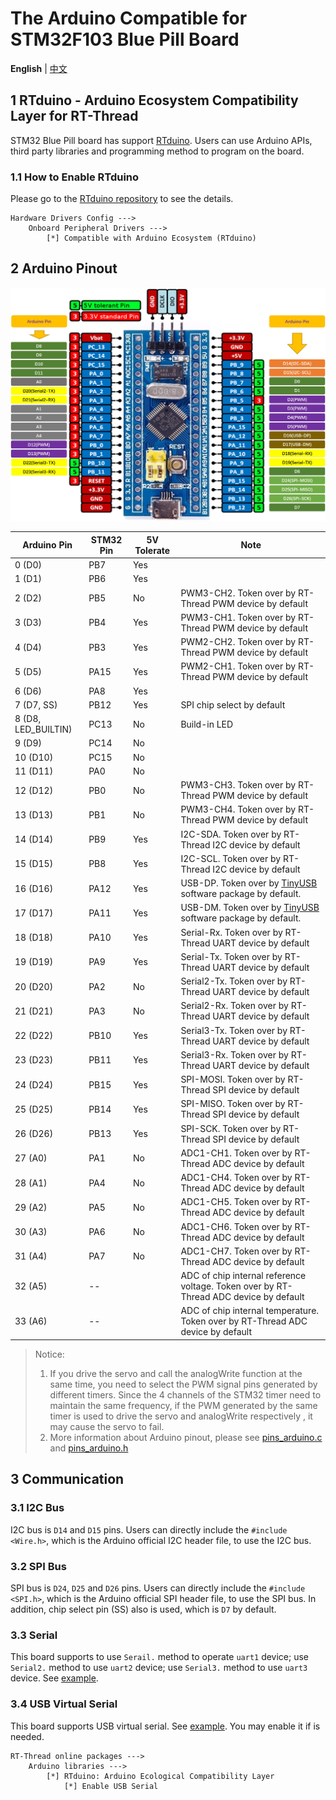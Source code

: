 # The Arduino Compatible for STM32F103 Blue Pill Board

**English** | [中文](README_zh.md)

## 1 RTduino - Arduino Ecosystem Compatibility Layer for RT-Thread

STM32 Blue Pill board has support [RTduino](https://github.com/RTduino/RTduino). Users can use Arduino APIs, third party libraries and programming method to program on the board.

### 1.1 How to Enable RTduino

Please go to the [RTduino repository](https://github.com/RTduino/RTduino) to see the details.

```Kconfig
Hardware Drivers Config --->
    Onboard Peripheral Drivers --->
        [*] Compatible with Arduino Ecosystem (RTduino)
```

## 2 Arduino Pinout

![blue-pill-f103-pinout](blue-pill-f103-pinout.jpg)

| Arduino Pin         | STM32 Pin | 5V Tolerate | Note                                                                                                        |
| ------------------- | --------- | ----------- | ----------------------------------------------------------------------------------------------------------- |
| 0 (D0)              | PB7       | Yes         |                                                                                                             |
| 1 (D1)              | PB6       | Yes         |                                                                                                             |
| 2 (D2)              | PB5       | No          | PWM3-CH2. Token over by RT-Thread PWM device by default                                                     |
| 3 (D3)              | PB4       | Yes         | PWM3-CH1. Token over by RT-Thread PWM device by default                                                     |
| 4 (D4)              | PB3       | Yes         | PWM2-CH2. Token over by RT-Thread PWM device by default                                                     |
| 5 (D5)              | PA15      | Yes         | PWM2-CH1. Token over by RT-Thread PWM device by default                                                     |
| 6 (D6)              | PA8       | Yes         |                                                                                                             |
| 7 (D7, SS)          | PB12      | Yes         | SPI chip select by default                                                                                  |
| 8 (D8, LED_BUILTIN) | PC13      | No          | Build-in LED                                                                                                |
| 9 (D9)              | PC14      | No          |                                                                                                             |
| 10 (D10)            | PC15      | No          |                                                                                                             |
| 11 (D11)            | PA0       | No          |                                                                                                             |
| 12 (D12)            | PB0       | No          | PWM3-CH3. Token over by RT-Thread PWM device by default                                                     |
| 13 (D13)            | PB1       | No          | PWM3-CH4. Token over by RT-Thread PWM device by default                                                     |
| 14 (D14)            | PB9       | Yes         | I2C-SDA. Token over by RT-Thread I2C device by default                                                      |
| 15 (D15)            | PB8       | Yes         | I2C-SCL. Token over by RT-Thread I2C device by default                                                      |
| 16 (D16)            | PA12      | Yes         | USB-DP. Token over by [TinyUSB](https://github.com/RT-Thread-packages/tinyusb) software package by default. |
| 17 (D17)            | PA11      | Yes         | USB-DM. Token over by [TinyUSB](https://github.com/RT-Thread-packages/tinyusb) software package by default. |
| 18 (D18)            | PA10      | Yes         | Serial-Rx. Token over by RT-Thread UART device by default                                                   |
| 19 (D19)            | PA9       | Yes         | Serial-Tx. Token over by RT-Thread UART device by default                                                   |
| 20 (D20)            | PA2       | No          | Serial2-Tx. Token over by RT-Thread UART device by default                                                  |
| 21 (D21)            | PA3       | No          | Serial2-Rx. Token over by RT-Thread UART device by default                                                  |
| 22 (D22)            | PB10      | Yes         | Serial3-Tx. Token over by RT-Thread UART device by default                                                  |
| 23 (D23)            | PB11      | Yes         | Serial3-Rx. Token over by RT-Thread UART device by default                                                  |
| 24 (D24)            | PB15      | Yes         | SPI-MOSI. Token over by RT-Thread SPI device by default                                                     |
| 25 (D25)            | PB14      | Yes         | SPI-MISO. Token over by RT-Thread SPI device by default                                                     |
| 26 (D26)            | PB13      | Yes         | SPI-SCK. Token over by RT-Thread SPI device by default                                                      |
| 27 (A0)             | PA1       | No          | ADC1-CH1. Token over by RT-Thread ADC device by default                                                     |
| 28 (A1)             | PA4       | No          | ADC1-CH4. Token over by RT-Thread ADC device by default                                                     |
| 29 (A2)             | PA5       | No          | ADC1-CH5. Token over by RT-Thread ADC device by default                                                     |
| 30 (A3)             | PA6       | No          | ADC1-CH6. Token over by RT-Thread ADC device by default                                                     |
| 31 (A4)             | PA7       | No          | ADC1-CH7. Token over by RT-Thread ADC device by default                                                     |
| 32 (A5)             | --        |             | ADC of chip internal reference voltage. Token over by RT-Thread ADC device by default                       |
| 33 (A6)             | --        |             | ADC of chip internal temperature. Token over by RT-Thread ADC device by default                             |

> Notice:
> 
> 1. If you drive the servo and call the analogWrite function at the same time, you need to select the PWM signal pins generated by different timers. Since the 4 channels of the STM32 timer need to maintain the same frequency, if the PWM generated by the same timer is used to drive the servo and analogWrite respectively , it may cause the servo to fail.
> 2. More information about Arduino pinout, please see [pins_arduino.c](pins_arduino.c) and [pins_arduino.h](pins_arduino.h)

## 3 Communication

### 3.1 I2C Bus

I2C bus is `D14` and `D15` pins. Users can directly include the `#include <Wire.h>`, which is the Arduino official I2C header file, to use the I2C bus.

### 3.2 SPI Bus

SPI bus is `D24`, `D25` and `D26` pins. Users can directly include the `#include <SPI.h>`, which is the Arduino official SPI header file, to use the SPI bus. In addition, chip select pin (SS) also is used, which is `D7` by default.

### 3.3 Serial

This board supports to use `Serail.` method to operate `uart1` device; use `Serial2.` method to use `uart2` device; use `Serial3.` method to use `uart3` device. See [example](https://github.com/RTduino/RTduino/blob/master/examples/Basic/helloworld.cpp).

### 3.4 USB Virtual Serial

This board supports USB virtual serial. See [example](https://github.com/RTduino/RTduino/tree/master/examples/USBSerial). You may enable it if is needed.

```Kconfig
RT-Thread online packages --->
    Arduino libraries --->
        [*] RTduino: Arduino Ecological Compatibility Layer
            [*] Enable USB Serial
```

